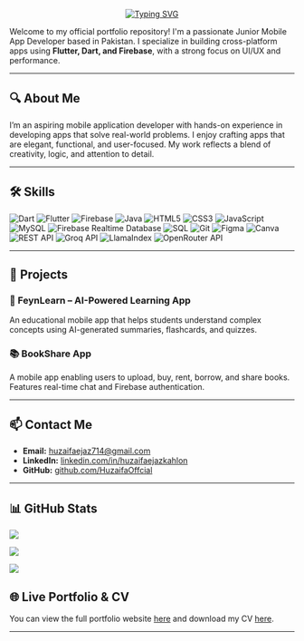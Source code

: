 <p align="center">
  <a href="https://github.com/HuzaifaOffcial">
    <img src="https://readme-typing-svg.demolab.com?font=Fira+Code&weight=500&size=22&pause=1000&color=00C8FF&center=true&vCenter=true&width=600&lines=Hi+%F0%9F%91%8B%2C+I'm+Huzaifa+Ejaz+Kahlon;Cross-Platform+App+Developer+%28Flutter%29;Flutter+%7C+Dart+%7C+Firebase+%7C+RESTful+APIs+%7C+UI%2FUX;Let's+build+something+great+%F0%9F%92%BB" alt="Typing SVG" />
  </a>
</p>


Welcome to my official portfolio repository! I'm a passionate Junior Mobile App Developer based in Pakistan. I specialize in building cross-platform apps using **Flutter, Dart, and Firebase**, with a strong focus on UI/UX and performance.

---

## 🔍 About Me

I’m an aspiring mobile application developer with hands-on experience in developing apps that solve real-world problems. I enjoy crafting apps that are elegant, functional, and user-focused. My work reflects a blend of creativity, logic, and attention to detail.

---

## 🛠️ Skills

![Dart](https://img.shields.io/badge/dart-%230175C2.svg?style=flat&logo=dart&logoColor=white)
![Flutter](https://img.shields.io/badge/flutter-%2302569B.svg?style=flat&logo=flutter&logoColor=white)
![Firebase](https://img.shields.io/badge/firebase-%23039BE5.svg?style=flat&logo=firebase)
![Java](https://img.shields.io/badge/java-%23ED8B00.svg?style=flat&logo=java&logoColor=white)
![HTML5](https://img.shields.io/badge/html5-%23E34F26.svg?style=flat&logo=html5&logoColor=white)
![CSS3](https://img.shields.io/badge/css3-%231572B6.svg?style=flat&logo=css3&logoColor=white)
![JavaScript](https://img.shields.io/badge/javascript-%23323330.svg?style=flat&logo=javascript&logoColor=%23F7DF1E)
![MySQL](https://img.shields.io/badge/mysql-%234479A1.svg?style=flat&logo=mysql&logoColor=white)
![Firebase Realtime Database](https://img.shields.io/badge/firebase%20database-%23FFCA28.svg?style=flat&logo=firebase&logoColor=black)
![SQL](https://img.shields.io/badge/sql-%2307405e.svg?style=flat)
![Git](https://img.shields.io/badge/git-%23F05033.svg?style=flat&logo=git&logoColor=white)
![Figma](https://img.shields.io/badge/figma-%23F24E1E.svg?style=flat&logo=figma&logoColor=white)
![Canva](https://img.shields.io/badge/canva-%2300C4CC.svg?style=flat&logo=canva&logoColor=white)
![REST API](https://img.shields.io/badge/REST%20API-%23000000.svg?style=flat)
![Groq API](https://img.shields.io/badge/Groq%20API-lightgrey?style=flat)
![LlamaIndex](https://img.shields.io/badge/LlamaIndex-%23000000.svg?style=flat)
![OpenRouter API](https://img.shields.io/badge/OpenRouter%20API-%2300A4EF.svg?style=flat)


---

## 🚀 Projects

### 📱 FeynLearn – AI-Powered Learning App
An educational mobile app that helps students understand complex concepts using AI-generated summaries, flashcards, and quizzes.

### 📚 BookShare App
A mobile app enabling users to upload, buy, rent, borrow, and share books. Features real-time chat and Firebase authentication.

---

## 📫 Contact Me

- **Email:** huzaifaejaz714@gmail.com   
- **LinkedIn:** [linkedin.com/in/huzaifaejazkahlon](https://www.linkedin.com/in/huzaifaejazkahlon/)  
- **GitHub:** [github.com/HuzaifaOffcial](https://github.com/HuzaifaOffcial)

---

## 📊 GitHub Stats

![](https://github-readme-stats.vercel.app/api?username=HuzaifaOffcial&theme=radical&show_icons=true&hide_border=false&count_private=true)

![](https://github-readme-streak-stats.herokuapp.com/?user=HuzaifaOffcial&theme=radical&hide_border=false)

![](https://github-readme-stats.vercel.app/api/top-langs/?username=HuzaifaOffcial&theme=radical&hide_border=false&layout=compact)


## 🌐 Live Portfolio & CV

You can view the full portfolio website [here](#) and download my CV [here](CV.pdf).

---

